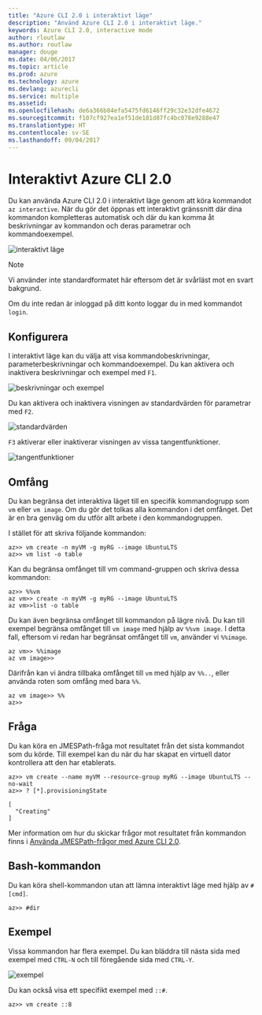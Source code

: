```yaml
---
title: "Azure CLI 2.0 i interaktivt läge"
description: "Använd Azure CLI 2.0 i interaktivt läge."
keywords: Azure CLI 2.0, interactive mode
author: rloutlaw
ms.author: routlaw
manager: douge
ms.date: 04/06/2017
ms.topic: article
ms.prod: azure
ms.technology: azure
ms.devlang: azurecli
ms.service: multiple
ms.assetid: 
ms.openlocfilehash: de6a366b84efa5475fd6146ff29c32e32dfe4672
ms.sourcegitcommit: f107cf927ea1ef51de181d87fc4bc078e9288e47
ms.translationtype: HT
ms.contentlocale: sv-SE
ms.lasthandoff: 09/04/2017
---
```

# <a name="interactive-azure-cli-20"></a>Interaktivt Azure CLI 2.0

Du kan använda Azure CLI 2.0 i interaktivt läge genom att köra kommandot `az interactive`.
När du gör det öppnas ett interaktivt gränssnitt där dina kommandon kompletteras automatisk och där du kan komma åt beskrivningar av kommandon och deras parametrar och kommandoexempel.

![interaktivt läge](./media/interactive-azure-cli/webapp-create.png)

> [!NOTE]
> Vi använder inte standardformatet här eftersom det är svårläst mot en svart bakgrund.

Om du inte redan är inloggad på ditt konto loggar du in med kommandot `login`.

## <a name="configure"></a>Konfigurera

I interaktivt läge kan du välja att visa kommandobeskrivningar, parameterbeskrivningar och kommandoexempel.
Du kan aktivera och inaktivera beskrivningar och exempel med `F1`.

![beskrivningar och exempel](./media/interactive-azure-cli/descriptions-and-examples.png)

Du kan aktivera och inaktivera visningen av standardvärden för parametrar med `F2`.

![standardvärden](./media/interactive-azure-cli/defaults.png)

`F3` aktiverar eller inaktiverar visningen av vissa tangentfunktioner.

![tangentfunktioner](./media/interactive-azure-cli/gestures.png)

## <a name="scope"></a>Omfång

Du kan begränsa det interaktiva läget till en specifik kommandogrupp som `vm` eller `vm image`.
Om du gör det tolkas alla kommandon i det omfånget.
Det är en bra genväg om du utför allt arbete i den kommandogruppen.

I stället för att skriva följande kommandon:

```azurecli
az>> vm create -n myVM -g myRG --image UbuntuLTS
az>> vm list -o table
```

Kan du begränsa omfånget till vm command-gruppen och skriva dessa kommandon:

```azurecli
az>> %%vm
az vm>> create -n myVM -g myRG --image UbuntuLTS
az vm>>list -o table
```

Du kan även begränsa omfånget till kommandon på lägre nivå.
Du kan till exempel begränsa omfånget till `vm image` med hjälp av `%%vm image`.
I detta fall, eftersom vi redan har begränsat omfånget till `vm`, använder vi `%%image`.

```azurecli
az vm>> %%image
az vm image>>
```

Därifrån kan vi ändra tillbaka omfånget till `vm` med hjälp av `%%..`, eller använda roten som omfång med bara `%%`.

```azurecli
az vm image>> %%
az>>
```

## <a name="query"></a>Fråga

Du kan köra en JMESPath-fråga mot resultatet från det sista kommandot som du körde.
Till exempel kan du när du har skapat en virtuell dator kontrollera att den har etablerats.

```azurecli
az>> vm create --name myVM --resource-group myRG --image UbuntuLTS --no-wait
az>> ? [*].provisioningState
```

```
[
  "Creating"
]
```

Mer information om hur du skickar frågor mot resultatet från kommandon finns i [Använda JMESPath-frågor med Azure CLI 2.0](query-azure-cli.md).

## <a name="bash-commands"></a>Bash-kommandon

Du kan köra shell-kommandon utan att lämna interaktivt läge med hjälp av `#[cmd]`.

```azurecli
az>> #dir
```

## <a name="examples"></a>Exempel

Vissa kommandon har flera exempel.
Du kan bläddra till nästa sida med exempel med `CTRL-N` och till föregående sida med `CTRL-Y`.

![exempel](./media/interactive-azure-cli/examples.png)

Du kan också visa ett specifikt exempel med `::#`.

```azurecli
az>> vm create ::8
```

